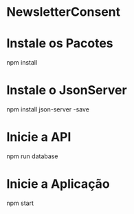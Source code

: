 # NewsletterConsent

# Instale os Pacotes
npm install

# Instale o JsonServer
npm install json-server -save

# Inicie a API
npm run database

# Inicie a Aplicação
npm start